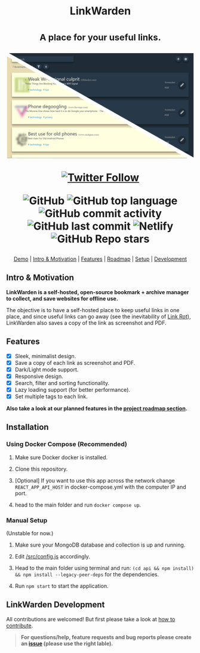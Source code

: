 <div align="center">
<h1>
LinkWarden

<sub>A place for your useful links.</sub>

<img src="assets/LinkWarden.png" alt="LinkWarden.png" width="500px"/>

<a href="https://twitter.com/Daniel31X13" target="_blank" rel="noopener noreferrer"><img alt="Twitter Follow" src="https://img.shields.io/twitter/follow/Daniel31X13?label=twitter&amp;style=social"></a>

![GitHub](https://img.shields.io/github/license/daniel31x13/link-warden?style=flat-square) ![GitHub top language](https://img.shields.io/github/languages/top/daniel31x13/link-warden?style=flat-square) ![GitHub commit activity](https://img.shields.io/github/commit-activity/m/daniel31x13/link-warden?style=flat-square) ![GitHub last commit](https://img.shields.io/github/last-commit/daniel31x13/link-warden?style=flat-square) ![Netlify](https://img.shields.io/netlify/31890116-669c-4b1c-844e-fa427503d8bf?style=flat-square) ![GitHub Repo stars](https://img.shields.io/github/stars/daniel31x13/link-warden?style=flat-square)

</h1>

[Demo](https://linkwarden.netlify.app/) | [Intro & Motivation](https://github.com/Daniel31x13/link-warden#intro--motivation) | [Features](https://github.com/Daniel31x13/link-warden#features) | [Roadmap](https://github.com/Daniel31x13/link-warden/wiki#project-roadmap) | [Setup](https://github.com/Daniel31x13/link-warden#setup) | [Development](https://github.com/Daniel31x13/link-warden#linkwarden-development)

</div>

## Intro & Motivation

**LinkWarden is a self-hosted, open-source bookmark + archive manager to collect, and save websites for offline use.**

The objective is to have a self-hosted place to keep useful links in one place, and since useful links can go away (see the inevitability of [Link Rot](https://www.howtogeek.com/786227/what-is-link-rot-and-how-does-it-threaten-the-web/)), LinkWarden also saves a copy of the link as screenshot and PDF.

## Features

- [x] Sleek, minimalist design.
- [x] Save a copy of each link as screenshot and PDF.
- [x] Dark/Light mode support.
- [x] Responsive design.
- [x] Search, filter and sorting functionality.
- [x] Lazy loading support (for better performance).
- [x] Set multiple tags to each link.

**Also take a look at our planned features in the [project roadmap section](https://github.com/Daniel31x13/link-warden/wiki#project-roadmap).**

## Installation

### Using Docker Compose (Recommended)

1. Make sure Docker docker is installed.

2. Clone this repository.

4. [Optional] If you want to use this app across the network change `REACT_APP_API_HOST` in docker-compose.yml with the computer IP and port.

3. head to the main folder and run `docker compose up`.

### Manual Setup
(Unstable for now.)

1. Make sure your MongoDB database and collection is up and running.

2. Edit [/src/config.js](src/config.js) accordingly.

3. Head to the main folder using terminal and run: `(cd api && npm install) && npm install --legacy-peer-deps` for the dependencies.

4. Run `npm start` to start the application.

## LinkWarden Development

All contributions are welcomed! But first please take a look at [how to contribute](.github/CONTRIBUTING.md).

> **For questions/help, feature requests and bug reports please create an [issue](https://github.com/Daniel31x13/link-warden/issues) (please use the right lable).**
